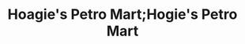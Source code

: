 ---
title: "Hoagie's Petro Mart;Hogie's Petro Mart"
url: /farr-west/hoagies-petro-mart-hogies-petro-mart/
shop: convenience
---